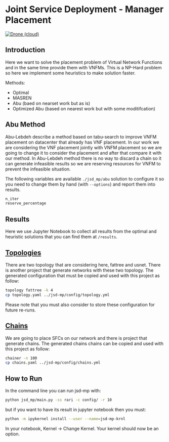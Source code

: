 # Joint Service Deployment - Manager Placement

[![Drone (cloud)](https://img.shields.io/drone/build/reinnet/jsd-mp.svg?style=flat-square&logo=drone)](https://cloud.drone.io/reinnet/jsd-mp)

## Introduction

Here we want to solve the placement problem of Virtual Network Functions and in the same time
provide them with VNFMs. This is a NP-Hard problem so here we implement some heuristics to make
solution faster.

Methods:

- Optimal
- MASREN
- Abu (baed on nearset work but as is)
- Optimized Abu (based on nearest work but with some moditifcation)

## Abu Method

Abu-Lebdeh describe a method based on tabu-search to improve VNFM placement on datacenter that already has VNF placement.
In our work we are considering the VNF placement jointly with VNFM placement so we are going to change it to consider the placement and after that compare it with our method.
In Abu-Lebdeh method there is no way to discard a chain so it can generate infeasible results so we are reserving resources for VNFM to prevent the infeasible situation.

The following variables are available `./jsd_mp/abu` solution to configure it so you need to change them by hand (with `--options`) and report them into results.

```python
n_iter
reserve_percentage
```

## Results

Here we use Jupyter Notebook to collect all results from the optimal and heuristic solutions that you can find them at `/results`.

## [Topologies](https://github.com/reinnet/topology)

There are two topology that are considering here, fattree and usnet. There is another project that generate networks with these two topology.
The generated configuration that must be copied and used with this project as follow:

```sh
topology fattree -k 4
cp topology.yaml ../jsd-mp/config/topology.yml
```

Please note that you must also consider to store these configuration for future re-runs.

## [Chains](https://github.com/reinnet/chainer)

We are going to place SFCs on our network and there is project that generate chains.
The generated chains chains can be copied and used with this project as follow:

```sh
chainer -n 100
cp chains.yaml ../jsd-mp/config/chains.yml
```

## How to Run

In the command line you can run jsd-mp with:

```sh
python jsd_mp/main.py -ss rari -c config/ -r 10
```

but if you want to have its result in jupyter notebook then you must:

```sh
python -m ipykernel install --user --name=jsd-mp-krnl
```

In your notebook, Kernel -> Change Kernel. Your kernel should now be an option.
